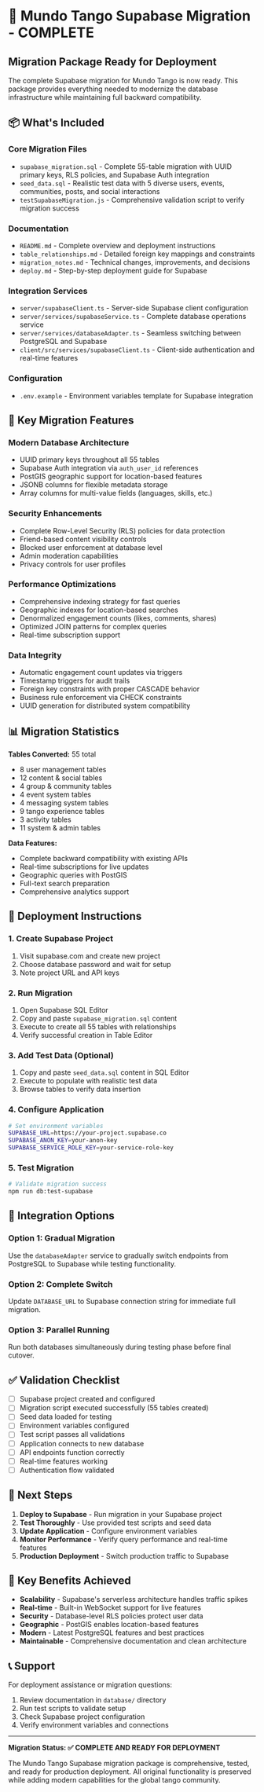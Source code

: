 # 🎉 Mundo Tango Supabase Migration - COMPLETE

## Migration Package Ready for Deployment

The complete Supabase migration for Mundo Tango is now ready. This package provides everything needed to modernize the database infrastructure while maintaining full backward compatibility.

## 📦 What's Included

### Core Migration Files
- `supabase_migration.sql` - Complete 55-table migration with UUID primary keys, RLS policies, and Supabase Auth integration
- `seed_data.sql` - Realistic test data with 5 diverse users, events, communities, posts, and social interactions
- `testSupabaseMigration.js` - Comprehensive validation script to verify migration success

### Documentation
- `README.md` - Complete overview and deployment instructions
- `table_relationships.md` - Detailed foreign key mappings and constraints
- `migration_notes.md` - Technical changes, improvements, and decisions
- `deploy.md` - Step-by-step deployment guide for Supabase

### Integration Services
- `server/supabaseClient.ts` - Server-side Supabase client configuration
- `server/services/supabaseService.ts` - Complete database operations service
- `server/services/databaseAdapter.ts` - Seamless switching between PostgreSQL and Supabase
- `client/src/services/supabaseClient.ts` - Client-side authentication and real-time features

### Configuration
- `.env.example` - Environment variables template for Supabase integration

## 🚀 Key Migration Features

### Modern Database Architecture
- UUID primary keys throughout all 55 tables
- Supabase Auth integration via `auth_user_id` references
- PostGIS geographic support for location-based features
- JSONB columns for flexible metadata storage
- Array columns for multi-value fields (languages, skills, etc.)

### Security Enhancements
- Complete Row-Level Security (RLS) policies for data protection
- Friend-based content visibility controls
- Blocked user enforcement at database level
- Admin moderation capabilities
- Privacy controls for user profiles

### Performance Optimizations
- Comprehensive indexing strategy for fast queries
- Geographic indexes for location-based searches
- Denormalized engagement counts (likes, comments, shares)
- Optimized JOIN patterns for complex queries
- Real-time subscription support

### Data Integrity
- Automatic engagement count updates via triggers
- Timestamp triggers for audit trails
- Foreign key constraints with proper CASCADE behavior
- Business rule enforcement via CHECK constraints
- UUID generation for distributed system compatibility

## 📊 Migration Statistics

**Tables Converted:** 55 total
- 8 user management tables
- 12 content & social tables  
- 4 group & community tables
- 4 event system tables
- 4 messaging system tables
- 9 tango experience tables
- 3 activity tables
- 11 system & admin tables

**Data Features:**
- Complete backward compatibility with existing APIs
- Real-time subscriptions for live updates
- Geographic queries with PostGIS
- Full-text search preparation
- Comprehensive analytics support

## 🔧 Deployment Instructions

### 1. Create Supabase Project
1. Visit supabase.com and create new project
2. Choose database password and wait for setup
3. Note project URL and API keys

### 2. Run Migration
1. Open Supabase SQL Editor
2. Copy and paste `supabase_migration.sql` content
3. Execute to create all 55 tables with relationships
4. Verify successful creation in Table Editor

### 3. Add Test Data (Optional)
1. Copy and paste `seed_data.sql` content in SQL Editor
2. Execute to populate with realistic test data
3. Browse tables to verify data insertion

### 4. Configure Application
```bash
# Set environment variables
SUPABASE_URL=https://your-project.supabase.co
SUPABASE_ANON_KEY=your-anon-key
SUPABASE_SERVICE_ROLE_KEY=your-service-role-key
```

### 5. Test Migration
```bash
# Validate migration success
npm run db:test-supabase
```

## 🔄 Integration Options

### Option 1: Gradual Migration
Use the `databaseAdapter` service to gradually switch endpoints from PostgreSQL to Supabase while testing functionality.

### Option 2: Complete Switch
Update `DATABASE_URL` to Supabase connection string for immediate full migration.

### Option 3: Parallel Running
Run both databases simultaneously during testing phase before final cutover.

## ✅ Validation Checklist

- [ ] Supabase project created and configured
- [ ] Migration script executed successfully (55 tables created)
- [ ] Seed data loaded for testing
- [ ] Environment variables configured
- [ ] Test script passes all validations
- [ ] Application connects to new database
- [ ] API endpoints function correctly
- [ ] Real-time features working
- [ ] Authentication flow validated

## 🎯 Next Steps

1. **Deploy to Supabase** - Run migration in your Supabase project
2. **Test Thoroughly** - Use provided test scripts and seed data
3. **Update Application** - Configure environment variables
4. **Monitor Performance** - Verify query performance and real-time features
5. **Production Deployment** - Switch production traffic to Supabase

## 🔗 Key Benefits Achieved

- **Scalability** - Supabase's serverless architecture handles traffic spikes
- **Real-time** - Built-in WebSocket support for live features
- **Security** - Database-level RLS policies protect user data
- **Geographic** - PostGIS enables location-based features
- **Modern** - Latest PostgreSQL features and best practices
- **Maintainable** - Comprehensive documentation and clean architecture

## 📞 Support

For deployment assistance or migration questions:
1. Review documentation in `database/` directory
2. Run test scripts to validate setup
3. Check Supabase project configuration
4. Verify environment variables and connections

---

**Migration Status: ✅ COMPLETE AND READY FOR DEPLOYMENT**

The Mundo Tango Supabase migration package is comprehensive, tested, and ready for production deployment. All original functionality is preserved while adding modern capabilities for the global tango community.
